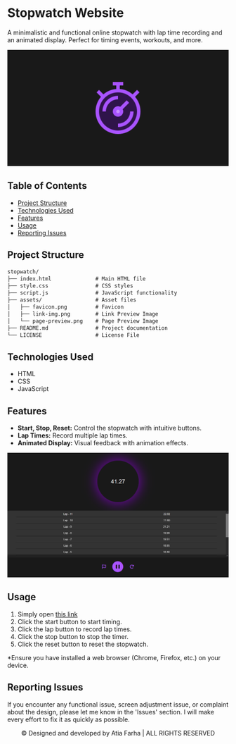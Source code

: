 # Stopwatch Website

A minimalistic and functional online stopwatch with lap time recording and an animated display. Perfect for timing events, workouts, and more. 

![Preview](/assets/link-img.png)

## Table of Contents

- [Project Structure](#project-structure)
- [Technologies Used](#technologies-used)
- [Features](#features)
- [Usage](#usage)
- [Reporting Issues](#reporting-issues)

## Project Structure

```plaintext
stopwatch/
├── index.html              # Main HTML file
├── style.css               # CSS styles
├── script.js               # JavaScript functionality
├── assets/                 # Asset files
│   ├── favicon.png         # Favicon
│   ├── link-img.png        # Link Preview Image
│   └── page-preview.png    # Page Preview Image
├── README.md               # Project documentation
└── LICENSE                 # License File
```

## Technologies Used

- HTML
- CSS
- JavaScript

## Features

- **Start, Stop, Reset:** Control the stopwatch with intuitive buttons.
- **Lap Times:** Record multiple lap times.
- **Animated Display:** Visual feedback with animation effects.

![Preview](/assets/page-preview.png)

## Usage

1. Simply open <a href="https://atia-farha.github.io/stopwatch/" target="_blank">this link</a>
2. Click the start button to start timing.
3. Click the lap button to record lap times.
4. Click the stop button to stop the timer.
5. Click the reset button to reset the stopwatch.

*Ensure you have installed a web browser (Chrome, Firefox, etc.) on your device.

## Reporting Issues

If you encounter any functional issue, screen adjustment issue, or complaint about the design, please let me know in the 'Issues' section. I will make every effort to fix it as quickly as possible.


<p align="center">© Designed and developed by Atia Farha | ALL RIGHTS RESERVED</p>
